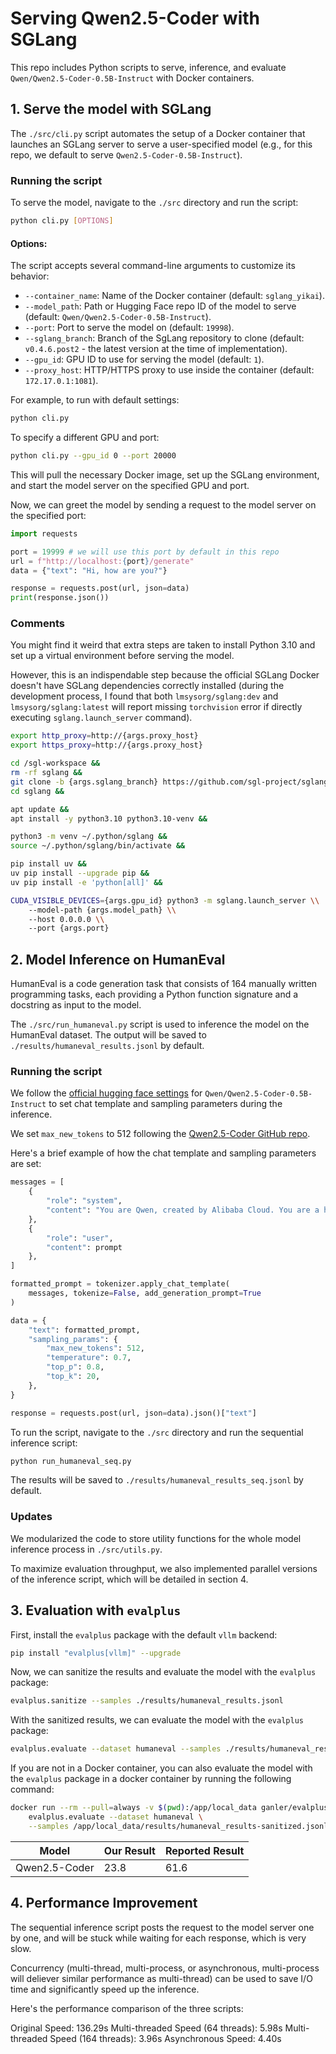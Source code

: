 # Serving Qwen2.5-Coder with SGLang

This repo includes Python scripts to serve, inference, and evaluate `Qwen/Qwen2.5-Coder-0.5B-Instruct` with Docker containers.

## 1. Serve the model with SGLang

The `./src/cli.py` script automates the setup of a Docker container that launches an SGLang server to serve a user-specified model (e.g., for this repo, we default to serve `Qwen2.5-Coder-0.5B-Instruct`).

### Running the script

To serve the model, navigate to the `./src` directory and run the script:

```bash
python cli.py [OPTIONS]
```

#### Options:

The script accepts several command-line arguments to customize its behavior:

-   `--container_name`: Name of the Docker container (default: `sglang_yikai`).
-   `--model_path`: Path or Hugging Face repo ID of the model to serve (default: `Qwen/Qwen2.5-Coder-0.5B-Instruct`).
-   `--port`: Port to serve the model on (default: `19998`).
-   `--sglang_branch`: Branch of the SgLang repository to clone (default: `v0.4.6.post2` - the latest version at the time of implementation).
-   `--gpu_id`: GPU ID to use for serving the model (default: `1`).
-   `--proxy_host`: HTTP/HTTPS proxy to use inside the container (default: `172.17.0.1:1081`).

For example, to run with default settings:

```bash
python cli.py
```

To specify a different GPU and port:

```bash
python cli.py --gpu_id 0 --port 20000
```

This will pull the necessary Docker image, set up the SGLang environment, and start the model server on the specified GPU and port.

Now, we can greet the model by sending a request to the model server on the specified port:

```python
import requests

port = 19999 # we will use this port by default in this repo
url = f"http://localhost:{port}/generate"
data = {"text": "Hi, how are you?"}

response = requests.post(url, json=data)
print(response.json())
```

### Comments

You might find it weird that extra steps are taken to install Python 3.10 and set up a virtual environment before serving the model.

However, this is an indispendable step because the official SGLang Docker doesn't have SGLang dependencies correctly installed (during the development process, I found that both `lmsysorg/sglang:dev` and `lmsysorg/sglang:latest` will report missing `torchvision` error if directly executing `sglang.launch_server` command).

```bash
export http_proxy=http://{args.proxy_host}
export https_proxy=http://{args.proxy_host}

cd /sgl-workspace &&
rm -rf sglang &&
git clone -b {args.sglang_branch} https://github.com/sgl-project/sglang.git &&
cd sglang &&

apt update &&
apt install -y python3.10 python3.10-venv &&

python3 -m venv ~/.python/sglang &&
source ~/.python/sglang/bin/activate &&

pip install uv &&
uv pip install --upgrade pip &&
uv pip install -e 'python[all]' &&

CUDA_VISIBLE_DEVICES={args.gpu_id} python3 -m sglang.launch_server \\
    --model-path {args.model_path} \\
    --host 0.0.0.0 \\
    --port {args.port}
```

## 2. Model Inference on HumanEval

HumanEval is a code generation task that consists of 164 manually written programming tasks, each providing a Python function signature and a docstring as input to the model.

The `./src/run_humaneval.py` script is used to inference the model on the HumanEval dataset. The output will be saved to `./results/humaneval_results.jsonl` by default.

### Running the script

We follow the [official hugging face settings](https://huggingface.co/Qwen/Qwen2.5-Coder-0.5B-Instruct) for `Qwen/Qwen2.5-Coder-0.5B-Instruct` to set chat template and sampling parameters during the inference.

We set `max_new_tokens` to 512 following the [Qwen2.5-Coder GitHub repo](https://github.com/QwenLM/Qwen2.5-Coder).

Here's a brief example of how the chat template and sampling parameters are set:

```python
messages = [
    {
        "role": "system",
        "content": "You are Qwen, created by Alibaba Cloud. You are a helpful assistant."
    },
    {
        "role": "user",
        "content": prompt
    },
]

formatted_prompt = tokenizer.apply_chat_template(
    messages, tokenize=False, add_generation_prompt=True
)

data = {
    "text": formatted_prompt,
    "sampling_params": {
        "max_new_tokens": 512,
        "temperature": 0.7,
        "top_p": 0.8,
        "top_k": 20,
    },
}

response = requests.post(url, json=data).json()["text"]
```

To run the script, navigate to the `./src` directory and run the sequential inference script:

```bash
python run_humaneval_seq.py
```

The results will be saved to `./results/humaneval_results_seq.jsonl` by default.

### Updates

We modularized the code to store utility functions for the whole model inference process in `./src/utils.py`.

To maximize evaluation throughput, we also implemented parallel versions of the inference script, which will be detailed in section 4.

## 3. Evaluation with `evalplus`

First, install the `evalplus` package with the default `vllm` backend:

```bash
pip install "evalplus[vllm]" --upgrade
```

Now, we can sanitize the results and evaluate the model with the `evalplus` package:

```bash
evalplus.sanitize --samples ./results/humaneval_results.jsonl
```

With the sanitized results, we can evaluate the model with the `evalplus` package:

```bash
evalplus.evaluate --dataset humaneval --samples ./results/humaneval_results-sanitized.jsonl
```

If you are not in a Docker container, you can also evaluate the model with the `evalplus` package in a docker container by running the following command:

```bash
docker run --rm --pull=always -v $(pwd):/app/local_data ganler/evalplus:latest \
    evalplus.evaluate --dataset humaneval \
    --samples /app/local_data/results/humaneval_results-sanitized.jsonl
```

| Model         | Our Result | Reported Result |
|---------------|------------|-----------------|
| Qwen2.5-Coder | 23.8       | 61.6            |

## 4. Performance Improvement

The sequential inference script posts the request to the model server one by one, and will be stuck while waiting for each response, which is very slow.

Concurrency (multi-thread, multi-process, or asynchronous, multi-process will deliever similar performance as multi-thread) can be used to save I/O time and significantly speed up the inference.

Here's the performance comparison of the three scripts:

Original Speed: 136.29s
Multi-threaded Speed (64 threads): 5.98s
Multi-threaded Speed (164 threads): 3.96s
Asynchronous Speed: 4.40s
